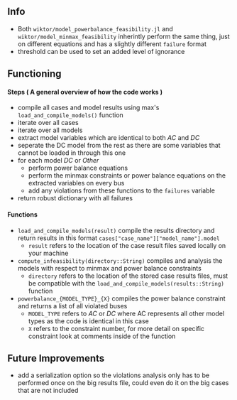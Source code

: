 ## Info
- Both `wiktor/model_powerbalance_feasibility.jl` and `wiktor/model_minmax_feasibility` inherintly perform the same thing, just on different equations and has a slightly different `failure` format
- threshold can be used to set an added level of ignorance

## Functioning

#### Steps ( A general overview of how the code works )
- compile all cases and model results using max's `load_and_compile_models()` function
- iterate over all cases
- iterate over all models
- extract model variables which are identical to both *AC* and *DC*
- seperate the DC model from the rest as there are some variables that cannot be loaded in through this one
- for each model *DC* or *Other*
	- perform power balance equations
	- perform the minmax constraints or power balance equations on the extracted variables on every bus
	- add any violations from these functions to the `failures` variable
- return robust dictionary with all failures


#### Functions
- `load_and_compile_models(result)` compile the results directory and return results in this format `cases["case_name"]["model_name"].model`
	- `result` refers to the location of the case result files saved locally on your machine
- `compute_infeasibility(directory::String)` compiles and analysis the models with respect to minmax and power balance constraints
	- `directory` refers to the location of the stored case results files, must be compatible with the `load_and_compile_models(results::String)` function
- `powerbalance_{MODEL_TYPE}_{X}` compiles the power balance constraint and returns a list of all violated buses
	- `MODEL_TYPE` refers to *AC* or *DC* where AC represents all other model types as the code is identical in this case
	- `X` refers to the constraint number, for more detail on specific constraint look at comments inside of the function


## Future Improvements
- add a serialization option so the violations analysis only has to be performed once on the big results file, could even do it on the big cases that are not included